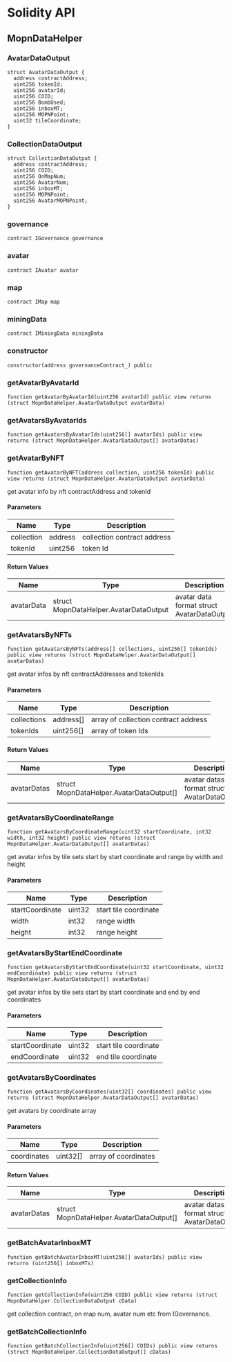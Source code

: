 # Solidity API

## MopnDataHelper

### AvatarDataOutput

```solidity
struct AvatarDataOutput {
  address contractAddress;
  uint256 tokenId;
  uint256 avatarId;
  uint256 COID;
  uint256 BombUsed;
  uint256 inboxMT;
  uint256 MOPNPoint;
  uint32 tileCoordinate;
}
```

### CollectionDataOutput

```solidity
struct CollectionDataOutput {
  address contractAddress;
  uint256 COID;
  uint256 OnMapNum;
  uint256 AvatarNum;
  uint256 inboxMT;
  uint256 MOPNPoint;
  uint256 AvatarMOPNPoint;
}
```

### governance

```solidity
contract IGovernance governance
```

### avatar

```solidity
contract IAvatar avatar
```

### map

```solidity
contract IMap map
```

### miningData

```solidity
contract IMiningData miningData
```

### constructor

```solidity
constructor(address governanceContract_) public
```

### getAvatarByAvatarId

```solidity
function getAvatarByAvatarId(uint256 avatarId) public view returns (struct MopnDataHelper.AvatarDataOutput avatarData)
```

### getAvatarsByAvatarIds

```solidity
function getAvatarsByAvatarIds(uint256[] avatarIds) public view returns (struct MopnDataHelper.AvatarDataOutput[] avatarDatas)
```

### getAvatarByNFT

```solidity
function getAvatarByNFT(address collection, uint256 tokenId) public view returns (struct MopnDataHelper.AvatarDataOutput avatarData)
```

get avatar info by nft contractAddress and tokenId

#### Parameters

| Name       | Type    | Description                 |
| ---------- | ------- | --------------------------- |
| collection | address | collection contract address |
| tokenId    | uint256 | token Id                    |

#### Return Values

| Name       | Type                                   | Description                                |
| ---------- | -------------------------------------- | ------------------------------------------ |
| avatarData | struct MopnDataHelper.AvatarDataOutput | avatar data format struct AvatarDataOutput |

### getAvatarsByNFTs

```solidity
function getAvatarsByNFTs(address[] collections, uint256[] tokenIds) public view returns (struct MopnDataHelper.AvatarDataOutput[] avatarDatas)
```

get avatar infos by nft contractAddresses and tokenIds

#### Parameters

| Name        | Type      | Description                          |
| ----------- | --------- | ------------------------------------ |
| collections | address[] | array of collection contract address |
| tokenIds    | uint256[] | array of token Ids                   |

#### Return Values

| Name        | Type                                     | Description                                 |
| ----------- | ---------------------------------------- | ------------------------------------------- |
| avatarDatas | struct MopnDataHelper.AvatarDataOutput[] | avatar datas format struct AvatarDataOutput |

### getAvatarsByCoordinateRange

```solidity
function getAvatarsByCoordinateRange(uint32 startCoordinate, int32 width, int32 height) public view returns (struct MopnDataHelper.AvatarDataOutput[] avatarDatas)
```

get avatar infos by tile sets start by start coordinate and range by width and height

#### Parameters

| Name            | Type   | Description           |
| --------------- | ------ | --------------------- |
| startCoordinate | uint32 | start tile coordinate |
| width           | int32  | range width           |
| height          | int32  | range height          |

### getAvatarsByStartEndCoordinate

```solidity
function getAvatarsByStartEndCoordinate(uint32 startCoordinate, uint32 endCoordinate) public view returns (struct MopnDataHelper.AvatarDataOutput[] avatarDatas)
```

get avatar infos by tile sets start by start coordinate and end by end coordinates

#### Parameters

| Name            | Type   | Description           |
| --------------- | ------ | --------------------- |
| startCoordinate | uint32 | start tile coordinate |
| endCoordinate   | uint32 | end tile coordinate   |

### getAvatarsByCoordinates

```solidity
function getAvatarsByCoordinates(uint32[] coordinates) public view returns (struct MopnDataHelper.AvatarDataOutput[] avatarDatas)
```

get avatars by coordinate array

#### Parameters

| Name        | Type     | Description          |
| ----------- | -------- | -------------------- |
| coordinates | uint32[] | array of coordinates |

#### Return Values

| Name        | Type                                     | Description                                 |
| ----------- | ---------------------------------------- | ------------------------------------------- |
| avatarDatas | struct MopnDataHelper.AvatarDataOutput[] | avatar datas format struct AvatarDataOutput |

### getBatchAvatarInboxMT

```solidity
function getBatchAvatarInboxMT(uint256[] avatarIds) public view returns (uint256[] inboxMTs)
```

### getCollectionInfo

```solidity
function getCollectionInfo(uint256 COID) public view returns (struct MopnDataHelper.CollectionDataOutput cData)
```

get collection contract, on map num, avatar num etc from IGovernance.

### getBatchCollectionInfo

```solidity
function getBatchCollectionInfo(uint256[] COIDs) public view returns (struct MopnDataHelper.CollectionDataOutput[] cDatas)
```
